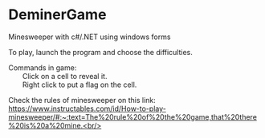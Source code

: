 # DeminerGame
Minesweeper with c#/.NET using windows forms<br/>

To play, launch the program and choose the difficulties.<br/>

Commands in game:<br/>
  Click on a cell to reveal it.<br/>
  Right click to put a flag on the cell.<br/>

Check the rules of minesweeper on this link: <br/>
https://www.instructables.com/id/How-to-play-minesweeper/#:~:text=The%20rule%20of%20the%20game,that%20there%20is%20a%20mine.<br/>
